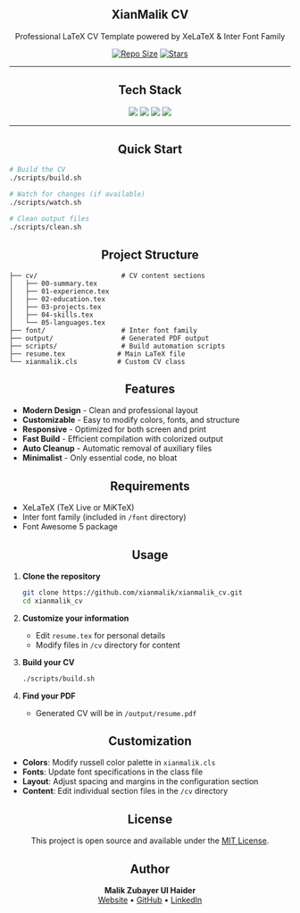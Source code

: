 <p align="center">
  <h2 align="center">XianMalik CV</h2>
</p>

<p align="center">
    Professional LaTeX CV Template powered by XeLaTeX & Inter Font Family
</p>

<p align="center">
    <!-- <a href="https://github.com/xianmalik/xianmalik_resume/issues">
        <img alt="Issues" src="https://img.shields.io/github/issues/xianmalik/xianmalik_resume?style=for-the-badge&logo=bilibili&color=F5E0DC&logoColor=D9E0EE&labelColor=302D41"></a> -->
    <a href="https://github.com/xianmalik/xianmalik_resume">
        <img alt="Repo Size" src="https://img.shields.io/github/repo-size/xianmalik/xianmalik_resume?color=%23DDB6F2&label=SIZE&logo=square&style=for-the-badge&logoColor=D9E0EE&labelColor=302D41"/></a>
    <a href="https://github.com/xianmalik/xianmalik_resume/stargazers">
        <img alt="Stars" src="https://img.shields.io/github/stars/xianmalik/xianmalik_resume?style=for-the-badge&logo=starship&color=C9CBFF&logoColor=D9E0EE&labelColor=302D41"></a>
</p>

<hr />

<p align="center">
    <h2 align="center">Tech Stack</h2>
</p>

<p align="center">
    <a href="https://www.latex-project.org/"><img src="https://img.shields.io/badge/LaTeX-302D41?style=for-the-badge&logo=latex&logoColor=008080" /></a>
    <a href="https://tug.org/xetex/"><img src="https://img.shields.io/badge/XeLaTeX-302D41.svg?logo=latex&logoColor=white&style=for-the-badge" /></a>
    <a href="https://rsms.me/inter/"><img src="https://img.shields.io/badge/Inter_Font-302D41?logo=googlefonts&logoColor=4285F4&style=for-the-badge" /></a>
    <a href="https://fontawesome.com/"><img src="https://img.shields.io/badge/Font_Awesome-302D41?logo=fontawesome&logoColor=528DD7&style=for-the-badge"/></a>
</p>

<hr />

<p align="center">
    <h2 align="center">Quick Start</h2>
</p>

```bash
# Build the CV
./scripts/build.sh

# Watch for changes (if available)
./scripts/watch.sh

# Clean output files
./scripts/clean.sh
```

<p align="center">
    <h2 align="center">Project Structure</h2>
</p>

```
├── cv/                     # CV content sections
│   ├── 00-summary.tex
│   ├── 01-experience.tex
│   ├── 02-education.tex
│   ├── 03-projects.tex
│   ├── 04-skills.tex
│   └── 05-languages.tex
├── font/                   # Inter font family
├── output/                 # Generated PDF output
├── scripts/                # Build automation scripts
├── resume.tex             # Main LaTeX file
└── xianmalik.cls          # Custom CV class
```

<p align="center">
    <h2 align="center">Features</h2>
</p>

- **Modern Design** - Clean and professional layout
- **Customizable** - Easy to modify colors, fonts, and structure
- **Responsive** - Optimized for both screen and print
- **Fast Build** - Efficient compilation with colorized output
- **Auto Cleanup** - Automatic removal of auxiliary files
- **Minimalist** - Only essential code, no bloat

<p align="center">
    <h2 align="center">Requirements</h2>
</p>

- XeLaTeX (TeX Live or MiKTeX)
- Inter font family (included in `/font` directory)
- Font Awesome 5 package

<p align="center">
    <h2 align="center">Usage</h2>
</p>

1. **Clone the repository**
   ```bash
   git clone https://github.com/xianmalik/xianmalik_cv.git
   cd xianmalik_cv
   ```

2. **Customize your information**
   - Edit `resume.tex` for personal details
   - Modify files in `/cv` directory for content

3. **Build your CV**
   ```bash
   ./scripts/build.sh
   ```

4. **Find your PDF**
   - Generated CV will be in `/output/resume.pdf`

<p align="center">
    <h2 align="center">Customization</h2>
</p>

- **Colors**: Modify russell color palette in `xianmalik.cls`
- **Fonts**: Update font specifications in the class file
- **Layout**: Adjust spacing and margins in the configuration section
- **Content**: Edit individual section files in the `/cv` directory

<p align="center">
    <h2 align="center">License</h2>
</p>

<p align="center">
This project is open source and available under the <a href="LICENSE">MIT License</a>.
</p>

<p align="center">
    <h2 align="center">Author</h2>
</p>

<p align="center">
    <strong>Malik Zubayer Ul Haider</strong><br>
    <a href="https://xianmalik.com">Website</a> •
    <a href="https://github.com/xianmalik">GitHub</a> •
    <a href="https://linkedin.com/in/xianmalik">LinkedIn</a>
</p>